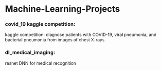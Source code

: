 # Machine-Learning-Projects

### covid_19 kaggle competition:

kaggle competition: diagnose patients with COVID-19, viral pneumonia, and bacterial pneumonia from images of chest X-rays.

### dl_medical_imaging:

resnet DNN for medical recognition 
